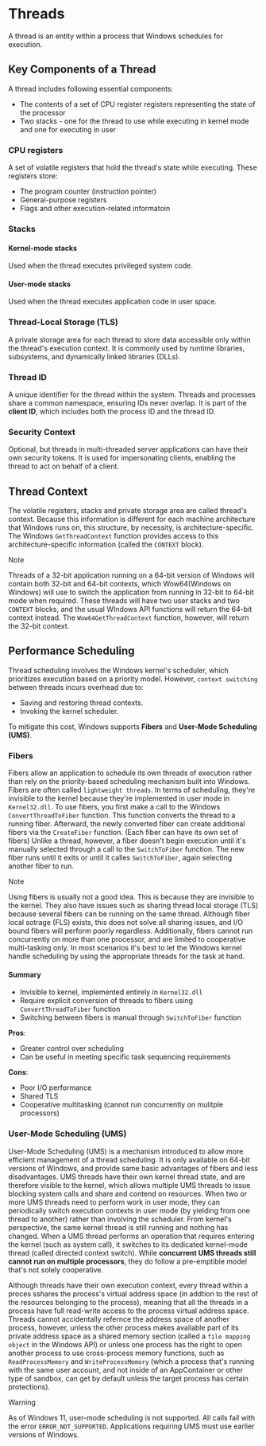 # Threads

A thread is an entity within a process that Windows schedules for execution.

## Key Components of a Thread

A thread includes following essential components:

- The contents of a set of CPU register registers representing the state of the processor
- Two stacks - one for the thread to use while executing in kernel mode and one for executing in user

### CPU registers

A set of volatile registers that hold the thread's state while executing. These registers store:

- The program counter (instruction pointer)
- General-purpose registers
- Flags and other execution-related informatoin

### Stacks

#### Kernel-mode stacks

Used when the thread executes privileged system code.

#### User-mode stacks

Used when the thread executes application code in user space.

### Thread-Local Storage (TLS)

A private storage area for each thread to store data accessible only within the thread's execution context. It is commonly used by runtime libraries, subsystems, and dynamically linked libraries (DLLs).

### Thread ID

A unique identifier for the thread within the system. Threads and processes share a common namespace, ensuring IDs never overlap. It is part of the **client ID**, which includes both the process ID and the thread ID.

### Security Context

Optional, but threads in multi-threaded server applications can have their own security tokens. It is used for impersonating clients, enabling the thread to act on behalf of a client.

## Thread Context

The volatile registers, stacks and private storage area are called thread's context. Because this information is different for each machine architecture that Windows runs on, this structure, by necessity, is architecture-specific. The Windows `GetThreadContext` function provides access to this architecture-specific information (called the `CONTEXT` block).

> [!NOTE]  
> Threads of a 32-bit application running on a 64-bit version of Windows will contain both 32-bit and 64-bit contexts, which Wow64(Windows on Windows) will use to switch the application from running in 32-bit to 64-bit mode when required. These threads will have two user stacks and two `CONTEXT` blocks, and the usual WIndows API functions will return the 64-bit context instead. The `Wow64GetThreadContext` function, however, will return the 32-bit context.

## Performance Scheduling

Thread scheduling involves the Windows kernel's scheduler, which prioritizes execution based on a priority model. However, `context switching` between threads incurs overhead due to:

- Saving and restoring thread contexts.
- Invoking the kernel scheduler.

To mitigate this cost, Windows supports **Fibers** and **User-Mode Scheduling (UMS)**.

### Fibers

Fibers allow an application to schedule its own threads of execution rather than rely on the priority-based scheduling mechanism built into Windows. Fibers are often called `lightweight threads`. In terms of scheduling, they're invisible to the kernel because they're implemented in user mode in `Kernel32.dll`. To use fibers, you first make a call to the Windows `ConvertThreadToFiber` function. This function converts the thread to a running fiber. Afterward, the newly converted fiber can create additional fibers via the `CreateFiber` function. (Each fiber can have its own set of fibers) Unlike a thread, however, a fiber doesn't begin execution until it's manually selected through a call to the `SwitchToFiber` function. The new fiber runs until it exits or until it calles `SwitchToFiber`, again selecting another fiber to run.

> [!NOTE]
> Using fibers is usually not a good idea. This is because they are invisible to the kernel. They also have issues such as sharing thread local storage (TLS) because several fibers can be running on the same thread. Although fiber local sotrage (FLS) exists, this does not solve all sharing issues, and I/O bound fibers will perform poorly regardless. Additionally, fibers cannot run concurrently on more than one processor, and are limited to cooperative multi-tasking only. In most scenarios it's best to let the Windows kernel handle scheduling by using the appropriate threads for the task at hand.

#### Summary

- Invisible to kernel, implemented entirely in `Kernel32.dll`
- Require explicit conversion of threads to fibers using `ConvertThreadToFiber` function
- Switching between fibers is manual through `SwitchToFiber` function

**Pros**:

- Greater control over scheduling
- Can be useful in meeting specific task sequencing requirements

**Cons**:

- Poor I/O performance
- Shared TLS
- Cooperative multitasking (cannot run concurrently on mulitple processors)

### User-Mode Scheduling (UMS)

User-Mode Scheduling (UMS) is a mechanism introduced to allow more efficient management of a thread scheduling. It is only available on 64-bit versions of Windows, and provide same basic advantages of fibers and less disadvantages. UMS threads have their own kernel thread state, and are therefore visible to the kernel, which allows multiple UMS threads to issue blocking system calls and share and contend on resources. When two or more UMS threads need to perform work in user mode, they can periodically switch execution contexts in user mode (by yielding from one thread to another) rather than involving the scheduler. From kernel's perspective, the same kernel thread is still running and nothing has changed. When a UMS thread performs an operation that requires entering the kernel (such as system call), it switches to its dedicated kernel-mode thread (called directed context switch). While **concurrent UMS threads still cannot run on multiple processors**, they do follow a pre-emptible model that's not solely cooperative.

Although threads have their own execution context, every thread within a proces sshares the process's virtual address space (in addtion to the rest of the resources belonging to the process), meaning that all the threads in a process have full read-write access to the process virtual address space. Threads cannot accidentally refernce the address space of another process, however, unless the other process makes available part of its private address space as a shared memory section (called a `file mapping object` in the Windows API) or unless one process has the right to open another process to use cross-process memory functions, such as `ReadProcessMemory` and `WriteProcessMemory` (which a process that's running with the same user account, and not inside of an AppContainer or other type of sandbox, can get by default unless the target process has certain protections).

> [!WARNING]  
> As of Windows 11, user-mode scheduling is not supported. All calls fail with the error `ERROR_NOT_SUPPORTED`. Applications requiring UMS must use earlier versions of Windows.

